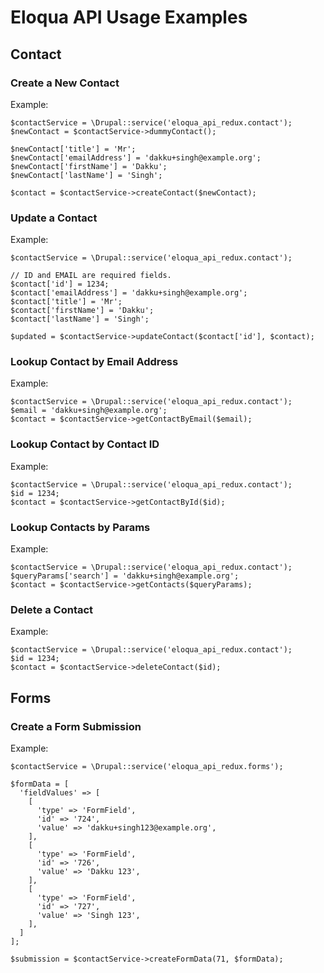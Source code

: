 # Eloqua API Usage Examples
## Contact

### Create a New Contact
Example:
```
$contactService = \Drupal::service('eloqua_api_redux.contact');
$newContact = $contactService->dummyContact();

$newContact['title'] = 'Mr';
$newContact['emailAddress'] = 'dakku+singh@example.org';
$newContact['firstName'] = 'Dakku';
$newContact['lastName'] = 'Singh';

$contact = $contactService->createContact($newContact);
```

### Update a Contact
Example:
```
$contactService = \Drupal::service('eloqua_api_redux.contact');

// ID and EMAIL are required fields.
$contact['id'] = 1234;
$contact['emailAddress'] = 'dakku+singh@example.org';
$contact['title'] = 'Mr';
$contact['firstName'] = 'Dakku';
$contact['lastName'] = 'Singh';

$updated = $contactService->updateContact($contact['id'], $contact);
```

### Lookup Contact by Email Address
Example:
```
$contactService = \Drupal::service('eloqua_api_redux.contact');
$email = 'dakku+singh@example.org';
$contact = $contactService->getContactByEmail($email);
```

### Lookup Contact by Contact ID
Example:
```
$contactService = \Drupal::service('eloqua_api_redux.contact');
$id = 1234;
$contact = $contactService->getContactById($id);
```

### Lookup Contacts by Params
Example:
```
$contactService = \Drupal::service('eloqua_api_redux.contact');
$queryParams['search'] = 'dakku+singh@example.org';
$contact = $contactService->getContacts($queryParams);
```

### Delete a Contact
Example:
```
$contactService = \Drupal::service('eloqua_api_redux.contact');
$id = 1234;
$contact = $contactService->deleteContact($id);
```

## Forms

### Create a Form Submission
Example:
```
$contactService = \Drupal::service('eloqua_api_redux.forms');

$formData = [
  'fieldValues' => [
    [
      'type' => 'FormField',
      'id' => '724',
      'value' => 'dakku+singh123@example.org',
    ],
    [
      'type' => 'FormField',
      'id' => '726',
      'value' => 'Dakku 123',
    ],
    [
      'type' => 'FormField',
      'id' => '727',
      'value' => 'Singh 123',
    ],
  ]
];

$submission = $contactService->createFormData(71, $formData);
```
